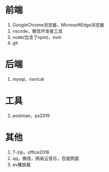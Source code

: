 # 前端
1. GoogleChrome浏览器，MicrosoftEdge浏览器
3. vscode，微信开发者工具
4. node(包含了npm)，nvm
5. git
# 后端
1. mysql，navicat
# 工具
2. postman，ps2019
# 其他
1. 7-zip，office2016
2. qq，微信，网易云音乐，百度网盘
3. ev播放器